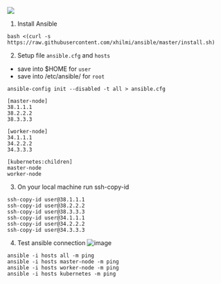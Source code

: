 ![](https://raw.githubusercontent.com/xhilmi/xhilmi/master/image.png)

1. Install Ansible
```
bash <(curl -s https://raw.githubusercontent.com/xhilmi/ansible/master/install.sh)
```

2. Setup file `ansible.cfg` and `hosts`
- save into $HOME for `user`
- save into /etc/ansible/ for `root`
```
ansible-config init --disabled -t all > ansible.cfg
```
```
[master-node]
38.1.1.1
38.2.2.2
38.3.3.3

[worker-node]
34.1.1.1
34.2.2.2
34.3.3.3

[kubernetes:children]
master-node
worker-node
```

3. On your local machine run ssh-copy-id
```
ssh-copy-id user@38.1.1.1
ssh-copy-id user@38.2.2.2
ssh-copy-id user@38.3.3.3
ssh-copy-id user@34.1.1.1
ssh-copy-id user@34.2.2.2
ssh-copy-id user@34.3.3.3
```

4. Test ansible connection
![image](https://github.com/xhilmi/ansible/assets/38133643/66cb8abb-49c1-46f8-bde6-7ca7ca67b599)
```
ansible -i hosts all -m ping
ansible -i hosts master-node -m ping
ansible -i hosts worker-node -m ping
ansible -i hosts kubernetes -m ping
```

